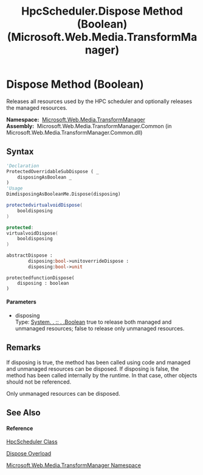﻿---
title: HpcScheduler.Dispose Method (Boolean) (Microsoft.Web.Media.TransformManager)
TOCTitle: Dispose Method (Boolean)
ms:assetid: M:Microsoft.Web.Media.TransformManager.HpcScheduler.Dispose(System.Boolean)
ms:mtpsurl: https://msdn.microsoft.com/en-us/library/microsoft.web.media.transformmanager.hpcscheduler.dispose(v=VS.90)
ms:contentKeyID: 35520863
ms.date: 06/14/2012
mtps_version: v=VS.90
dev_langs:
- vb
- csharp
- c++
- fsharp
- jscript
api_location:
- Microsoft.Web.Media.TransformManager.Common.dll
api_name:
- Microsoft.Web.Media.TransformManager.HpcScheduler.Dispose
api_type:
- Managed
topic_type:
- apiref
- kbSyntax
product_family_name: VS
ROBOTS: INDEX,FOLLOW
---

# Dispose Method (Boolean)

Releases all resources used by the HPC scheduler and optionally releases the managed resources.

**Namespace:**  [Microsoft.Web.Media.TransformManager](microsoft-web-media-transformmanager-namespace.md)  
**Assembly:**  Microsoft.Web.Media.TransformManager.Common (in Microsoft.Web.Media.TransformManager.Common.dll)

## Syntax

``` vb
'Declaration
ProtectedOverridableSubDispose ( _
    disposingAsBoolean _
)
'Usage
DimdisposingAsBooleanMe.Dispose(disposing)
```

``` csharp
protectedvirtualvoidDispose(
    booldisposing
)
```

``` c++
protected:
virtualvoidDispose(
    booldisposing
)
```

``` fsharp
abstractDispose : 
        disposing:bool->unitoverrideDispose : 
        disposing:bool->unit
```

``` jscript
protectedfunctionDispose(
    disposing : boolean
)
```

#### Parameters

  - disposing  
    Type: [System. . :: . .Boolean](https://msdn.microsoft.com/en-us/library/a28wyd50\(v=vs.90\))  
    true to release both managed and unmanaged resources; false to release only unmanaged resources.  

## Remarks

If disposing is true, the method has been called using code and managed and unmanaged resources can be disposed. If disposing is false, the method has been called internally by the runtime. In that case, other objects should not be referenced.

Only unmanaged resources can be disposed.

## See Also

#### Reference

[HpcScheduler Class](hpcscheduler-class-microsoft-web-media-transformmanager.md)

[Dispose Overload](hpcscheduler-dispose-method-microsoft-web-media-transformmanager.md)

[Microsoft.Web.Media.TransformManager Namespace](microsoft-web-media-transformmanager-namespace.md)


